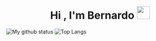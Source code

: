 <h1 align="center">Hi , I'm Bernardo <img src="https://media.giphy.com/media/hvRJCLFzcasrR4ia7z/giphy.gif" width="35"></h1>



![My github status](https://github-readme-stats.vercel.app/api?username=BernardoPer19&show_icons=true&include_all_commits=true)
![Top Langs](https://github-readme-stats.vercel.app/api/top-langs/?username=BernardoPer19&layout=compact)

